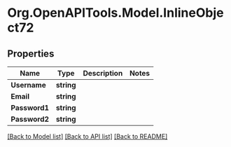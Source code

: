
# Org.OpenAPITools.Model.InlineObject72

## Properties

Name | Type | Description | Notes
------------ | ------------- | ------------- | -------------
**Username** | **string** |  | 
**Email** | **string** |  | 
**Password1** | **string** |  | 
**Password2** | **string** |  | 

[[Back to Model list]](../README.md#documentation-for-models)
[[Back to API list]](../README.md#documentation-for-api-endpoints)
[[Back to README]](../README.md)


